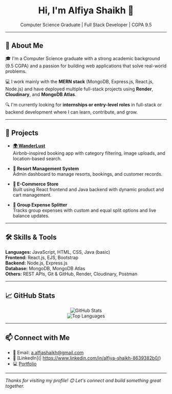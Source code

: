 <h1 align="center">Hi, I'm Alfiya Shaikh 👋</h1>

<p align="center">
  Computer Science Graduate | Full Stack Developer | CGPA 9.5
</p>

---

## 🚀 About Me

🎓 I'm a Computer Science graduate with a strong academic background (9.5 CGPA) and a passion for building web applications that solve real-world problems.

💻 I work mainly with the **MERN stack** (MongoDB, Express.js, React.js, Node.js) and have deployed multiple full-stack projects using **Render**, **Cloudinary**, and **MongoDB Atlas**.

🔍 I'm currently looking for **internships or entry-level roles** in full-stack or backend development where I can learn, contribute, and grow.

---

## 💼 Projects

- **[🌍 WanderLust](https://delta-project-tnax.onrender.com)**  
  Airbnb-inspired booking app with category filtering, image uploads, and location-based search.

- **🏨 Resort Management System**  
  Admin dashboard to manage resorts, bookings, and customer records.

- **🛒 E-Commerce Store**  
  Built using React frontend and Java backend with dynamic product and cart management.

- **💸 Group Expense Splitter**  
  Tracks group expenses with custom and equal split options and live balance updates.

---

## 🛠️ Skills & Tools

**Languages:** JavaScript, HTML, CSS, Java (basic)  
**Frontend:** React.js, EJS, Bootstrap  
**Backend:** Node.js, Express.js  
**Database:** MongoDB, MongoDB Atlas  
**Others:** REST APIs, Git & GitHub, Render, Cloudinary, Postman

---

## 📈 GitHub Stats

<p align="center">
  <img src="https://github-readme-stats.vercel.app/api?username=alfiashk&show_icons=true&theme=radical" alt="GitHub Stats" />
  <br />
  <img src="https://github-readme-stats.vercel.app/api/top-langs/?username=alfiashk&layout=compact&theme=radical" alt="Top Languages" />
</p>

---

## 📫 Connect with Me

- 📧 Email: a.alfiashaikh@gmail.com  
- 💼 [LinkedIn](| https://www.linkedin.com/in/alfiya-shaikh-8639382b0/)  
- 💻 [Portfolio](https://alfiashk.github.io/Portfolio/ )

---

*Thanks for visiting my profile! 😊 Let's connect and build something great together.*

